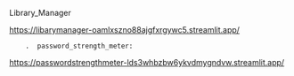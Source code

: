   Library_Manager

https://libarymanager-oamlxszno88ajgfxrgywc5.streamlit.app/

        .  password_strength_meter:

  https://passwordstrengthmeter-lds3whbzbw6ykvdmygndvw.streamlit.app/

